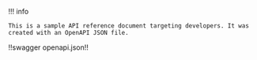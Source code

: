!!! info
    
    This is a sample API reference document targeting developers. It was created with an OpenAPI JSON file.

!!swagger openapi.json!!
